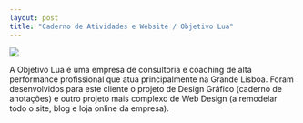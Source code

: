 ```yaml
---
layout: post
title: "Caderno de Atividades e Website / Objetivo Lua"
---
```


<img src="../assets/images/projeto1.png">
<p>A Objetivo Lua é uma empresa de consultoria e coaching de alta performance profissional que atua principalmente na Grande Lisboa. Foram desenvolvidos para este cliente o projeto de Design Gráfico (caderno de anotações) e outro projeto mais complexo de Web Design (a remodelar todo o site, blog e loja online da empresa).</p>
